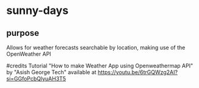 # sunny-days

## purpose 

Allows for weather forecasts searchable by location, making use of the OpenWeather API

#credits
Tutorial "How to make Weather App using Openweathermap API" by "Asish George Tech" available at https://youtu.be/6trGQWzg2AI?si=GGfoPcbQlyuAH3T5
